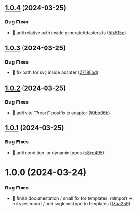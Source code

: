 ## [1.0.4](https://github.com/VictorPulzz/gensvgc/compare/v1.0.3...v1.0.4) (2024-03-25)


### Bug Fixes

* 🐛 add relative path inside generateAdapters.ts ([5f4515e](https://github.com/VictorPulzz/gensvgc/commit/5f4515e362c6f58c0df7a3468ab58b288998bae5))

## [1.0.3](https://github.com/VictorPulzz/gensvgc/compare/v1.0.2...v1.0.3) (2024-03-25)


### Bug Fixes

* 🐛 fix path for svg inside adapter ([27180bd](https://github.com/VictorPulzz/gensvgc/commit/27180bdf7fe90f4200f7a9a4d8578f6e2e74f286))

## [1.0.2](https://github.com/VictorPulzz/gensvgc/compare/v1.0.1...v1.0.2) (2024-03-25)


### Bug Fixes

* 🐛 add vite "?react" postfix to adapter ([50bb06b](https://github.com/VictorPulzz/gensvgc/commit/50bb06ba75e7793a71d9722840db02ebfdd7fbd8))

## [1.0.1](https://github.com/VictorPulzz/gensvgc/compare/v1.0.0...v1.0.1) (2024-03-25)


### Bug Fixes

* 🐛 add condition for dynamic types ([c8ee495](https://github.com/VictorPulzz/gensvgc/commit/c8ee495100710061ffe240d9cdd02d3b094c25e1))

# 1.0.0 (2024-03-24)


### Bug Fixes

* 🐛 finish documentation / small fix for templates: rnImport -> rnTypesImport / add svgIconsType to templates ([18ba259](https://github.com/VictorPulzz/gensvgc/commit/18ba259f5db0172ee51a3753089bbab1e469e6fc))
